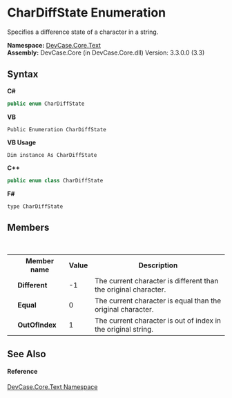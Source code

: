 # CharDiffState Enumeration
 

Specifies a difference state of a character in a string.

**Namespace:**&nbsp;<a href="N_DevCase_Core_Text">DevCase.Core.Text</a><br />**Assembly:**&nbsp;DevCase.Core (in DevCase.Core.dll) Version: 3.3.0.0 (3.3)

## Syntax

**C#**<br />
``` C#
public enum CharDiffState
```

**VB**<br />
``` VB
Public Enumeration CharDiffState
```

**VB Usage**<br />
``` VB Usage
Dim instance As CharDiffState
```

**C++**<br />
``` C++
public enum class CharDiffState
```

**F#**<br />
``` F#
type CharDiffState
```


## Members
&nbsp;<table><tr><th></th><th>Member name</th><th>Value</th><th>Description</th></tr><tr><td /><td target="F:DevCase.Core.Text.CharDiffState.Different">**Different**</td><td>-1</td><td>The current character is different than the original character.</td></tr><tr><td /><td target="F:DevCase.Core.Text.CharDiffState.Equal">**Equal**</td><td>0</td><td>The current character is equal than the original character.</td></tr><tr><td /><td target="F:DevCase.Core.Text.CharDiffState.OutOfIndex">**OutOfIndex**</td><td>1</td><td>The current character is out of index in the original string.</td></tr></table>

## See Also


#### Reference
<a href="N_DevCase_Core_Text">DevCase.Core.Text Namespace</a><br />